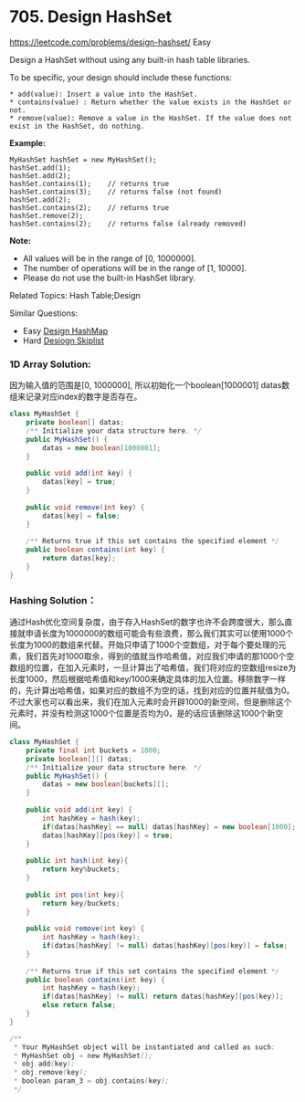 # 705. Design HashSet
<https://leetcode.com/problems/design-hashset/>
Easy

Design a HashSet without using any built-in hash table libraries.

To be specific, your design should include these functions:

    * add(value): Insert a value into the HashSet. 
    * contains(value) : Return whether the value exists in the HashSet or not.
    * remove(value): Remove a value in the HashSet. If the value does not exist in the HashSet, do nothing.

**Example:**

    MyHashSet hashSet = new MyHashSet();
    hashSet.add(1);         
    hashSet.add(2);         
    hashSet.contains(1);    // returns true
    hashSet.contains(3);    // returns false (not found)
    hashSet.add(2);          
    hashSet.contains(2);    // returns true
    hashSet.remove(2);          
    hashSet.contains(2);    // returns false (already removed)

**Note:**

  * All values will be in the range of [0, 1000000].
  * The number of operations will be in the range of [1, 10000].
  * Please do not use the built-in HashSet library.

Related Topics: Hash Table;Design

Similar Questions: 
* Easy [Design HashMap](https://leetcode.com/problems/design-hashmap/)
* Hard [Desiogn Skiplist](https://leetcode.com/problems/design-skiplist/)


### 1D Array Solution: 
因为输入值的范围是[0, 1000000], 所以初始化一个boolean[1000001] datas数组来记录对应index的数字是否存在。

```java
class MyHashSet {
    private boolean[] datas;
    /** Initialize your data structure here. */
    public MyHashSet() {
        datas = new boolean[1000001];
    }
    
    public void add(int key) {
        datas[key] = true;
    }
    
    public void remove(int key) {
        datas[key] = false;    
    }
    
    /** Returns true if this set contains the specified element */
    public boolean contains(int key) {
        return datas[key];
    }
}
```


### Hashing Solution：
通过Hash优化空间复杂度，由于存入HashSet的数字也许不会跨度很大，那么直接就申请长度为1000000的数组可能会有些浪费，那么我们其实可以使用1000个长度为1000的数组来代替。开始只申请了1000个空数组，对于每个要处理的元素，我们首先对1000取余，得到的值就当作哈希值，对应我们申请的那1000个空数组的位置，在加入元素时，一旦计算出了哈希值，我们将对应的空数组resize为长度1000，然后根据哈希值和key/1000来确定具体的加入位置。移除数字一样的，先计算出哈希值，如果对应的数组不为空的话，找到对应的位置并赋值为0。不过大家也可以看出来，我们在加入元素时会开辟1000的新空间，但是删除这个元素时，并没有检测这1000个位置是否均为0，是的话应该删除这1000个新空间。

```java
class MyHashSet {
    private final int buckets = 1000;
    private boolean[][] datas;
    /** Initialize your data structure here. */
    public MyHashSet() {
        datas = new boolean[buckets][];
    }
    
    public void add(int key) {
        int hashKey = hash(key);
        if(datas[hashKey] == null) datas[hashKey] = new boolean[1000];
        datas[hashKey][pos(key)] = true;
    }
    
    public int hash(int key){
        return key%buckets;
    }
    
    public int pos(int key){
        return key/buckets;
    }
    
    public void remove(int key) {
        int hashKey = hash(key);
        if(datas[hashKey] != null) datas[hashKey][pos(key)] = false;
    }
    
    /** Returns true if this set contains the specified element */
    public boolean contains(int key) {
        int hashKey = hash(key);
        if(datas[hashKey] != null) return datas[hashKey][pos(key)];
        else return false;
    }
}

/**
 * Your MyHashSet object will be instantiated and called as such:
 * MyHashSet obj = new MyHashSet();
 * obj.add(key);
 * obj.remove(key);
 * boolean param_3 = obj.contains(key);
 */
```
